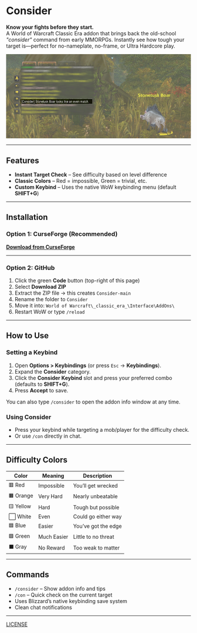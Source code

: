# Consider

**Know your fights before they start.**  
A World of Warcraft Classic Era addon that brings back the old-school *"consider"* command from early MMORPGs. Instantly see how tough your target is—perfect for no-nameplate, no-frame, or Ultra Hardcore play.

<img src="https://raw.githubusercontent.com/seathasky/Consider/refs/heads/main/img/betterexample.png" alt="Consider examples">

---

## Features
- **Instant Target Check** – See difficulty based on level difference  
- **Classic Colors** – Red = impossible, Green = trivial, etc.  
- **Custom Keybind** – Uses the native WoW keybinding menu (default **SHIFT+G**)  

---

## Installation

### Option 1: CurseForge (Recommended)
[**Download from CurseForge**](https://www.curseforge.com/wow/addons/consider)

---

### Option 2: GitHub
1. Click the green **Code** button (top-right of this page)  
2. Select **Download ZIP**  
3. Extract the ZIP file → this creates `Consider-main`  
4. Rename the folder to `Consider`  
5. Move it into: `World of Warcraft\_classic_era_\Interface\AddOns\`  
6. Restart WoW or type `/reload`  

---

## How to Use

### Setting a Keybind
1. Open **Options > Keybindings** (or press `Esc` → **Keybindings**).  
2. Expand the **Consider** category.  
3. Click the **Consider Keybind** slot and press your preferred combo (defaults to **SHIFT+G**).  
4. Press **Accept** to save.  

You can also type `/consider` to open the addon info window at any time.

### Using Consider
- Press your keybind while targeting a mob/player for the difficulty check.  
- Or use `/con` directly in chat.  

---

## Difficulty Colors
| Color | Meaning | Description |
|-------|---------|-------------|
| 🟥 Red | Impossible | You’ll get wrecked |
| 🟧 Orange | Very Hard | Nearly unbeatable |
| 🟨 Yellow | Hard | Tough but possible |
| ⬜ White | Even | Could go either way |
| 🟦 Blue | Easier | You’ve got the edge |
| 🟩 Green | Much Easier | Little to no threat |
| ⬛ Gray | No Reward | Too weak to matter |

---

## Commands
- `/consider` – Show addon info and tips  
- `/con` – Quick check on the current target  
- Uses Blizzard’s native keybinding save system  
- Clean chat notifications  

---

[LICENSE](https://raw.githubusercontent.com/seathasky/Consider/main/LICENSE)
